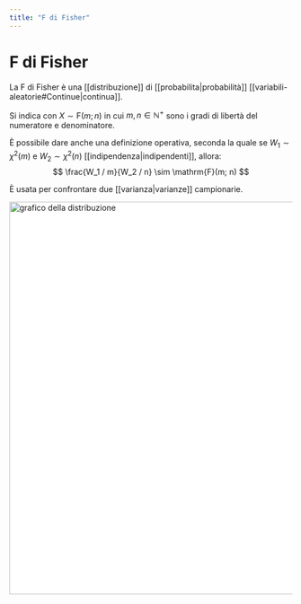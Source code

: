 ```yaml
---
title: "F di Fisher"
---
```

# F di Fisher
La F di Fisher è una [[distribuzione]] di [[probabilita|probabilità]] [[variabili-aleatorie#Continue|continua]].

Si indica con $X \sim \mathrm{F}(m; n)$ in cui $m, n \in \mathbb{N}^+$ sono i gradi di libertà del numeratore e denominatore.

È possibile dare anche una definizione operativa, seconda la quale se $W_1 \sim \chi^2(m)$ e $W_2 \sim \chi^2(n)$ [[indipendenza|indipendenti]], allora:
$$
    \frac{W_1 / m}{W_2 / n} \sim \mathrm{F}(m; n)
$$

È usata per confrontare due [[varianza|varianze]] campionarie.

<img src="https://upload.wikimedia.org/wikipedia/commons/7/74/F-distribution_pdf.svg" alt="grafico della distribuzione" width=700 style="background: white">
